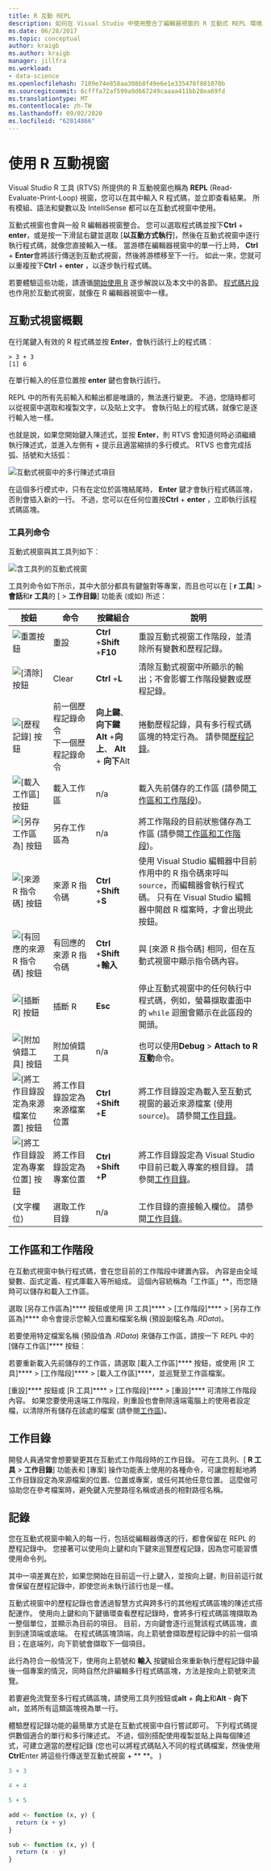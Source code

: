 ```yaml
---
title: R 互動 REPL
description: 如何在 Visual Studio 中使用整合了編輯器視窗的 R 互動式 REPL 環境。
ms.date: 06/28/2017
ms.topic: conceptual
author: kraigb
ms.author: kraigb
manager: jillfra
ms.workload:
- data-science
ms.openlocfilehash: 7109e74e858aa308b8f49e6e1e335478f801070b
ms.sourcegitcommit: 6cfffa72af599a9d667249caaaa411bb28ea69fd
ms.translationtype: MT
ms.contentlocale: zh-TW
ms.lasthandoff: 09/02/2020
ms.locfileid: "62814866"
---
```

# <a name="work-with-the-r-interactive-window"></a>使用 R 互動視窗

Visual Studio R 工具 (RTVS) 所提供的 R 互動視窗也稱為 **REPL** (Read-Evaluate-Print-Loop) 視窗，您可以在其中輸入 R 程式碼，並立即查看結果。 所有模組、語法和變數以及 IntelliSense 都可以在互動式視窗中使用。

互動式視窗也會與一般 R 編輯器視窗整合。 您可以選取程式碼並按下**Ctrl** + **enter**，或是按一下滑鼠右鍵並選取 [**以互動方式執行**]，然後在互動式視窗中逐行執行程式碼，就像您直接輸入一樣。 當游標在編輯器視窗中的單一行上時， **Ctrl** + **Enter**會將該行傳送到互動式視窗，然後將游標移至下一行。 如此一來，您就可以重複按下**Ctrl** + **enter** ，以逐步執行程式碼。

若要體驗這些功能，請遵循[開始使用 R](getting-started-with-r.md) 逐步解說以及本文中的各節。 [程式碼片段](code-snippets-for-r.md)也作用於互動式視窗，就像在 R 編輯器視窗中一樣。

## <a name="overview-of-the-interactive-window"></a>互動式視窗概觀

在行尾鍵入有效的 R 程式碼並按 **Enter**，會執行該行上的程式碼︰

```repl
> 3 + 3
[1] 6
```

在單行輸入的任意位置按 **enter** 鍵也會執行該行。

REPL 中的所有先前輸入和輸出都是唯讀的，無法進行變更。 不過，您隨時都可以從視窗中選取和複製文字，以及貼上文字。 會執行貼上的程式碼，就像它是逐行輸入地一樣。

也就是說，如果您開始鍵入陳述式，並按 **Enter**，則 RTVS 會知道何時必須繼續執行陳述式，並進入左側有 + 提示且適當縮排的多行模式。 RTVS 也會完成括弧、括號和大括弧：

![互動式視窗中的多行陳述式項目](media/repl-multiline-entry.png)

在這個多行模式中，只有在定位於區塊結尾時， **Enter** 鍵才會執行程式碼區塊，否則會插入新的一行。 不過，您可以在任何位置按**Ctrl** + **enter** ，立即執行該程式碼區塊。

### <a name="toolbar-commands"></a>工具列命令

互動式視窗與其工具列如下︰

![含工具列的互動式視窗](media/repl-window.png)

工具列命令如下所示，其中大部分都具有鍵盤對等專案，而且也可以在 [ **r 工具**]  >  **會話**和**r 工具**的 [  >  **工作目錄**] 功能表 (或如) 所述：

| 按鈕 | 命令 | 按鍵組合 | 說明 |
| --- | --- | --- | --- |
| ![重置按鈕](media/repl-toolbar-01-reset.png) | 重設 | **Ctrl** +**Shift** +**F10** | 重設互動式視窗工作階段，並清除所有變數和歷程記錄。 |
| ![[清除] 按鈕](media/repl-toolbar-02-clear.png) | Clear | **Ctrl** +**L** | 清除互動式視窗中所顯示的輸出；不會影響工作階段變數或歷程記錄。 |
| ![[歷程記錄] 按鈕](media/repl-toolbar-03-history.png) | 前一個歷程記錄命令<br/>下一個歷程記錄命令 | **向上鍵**、**向下鍵**<br/>**Alt** +**向上**、 **Alt** + **向下**Alt | 捲動歷程記錄，具有多行程式碼區塊的特定行為。 請參閱[歷程記錄](#history)。 |
| ![[載入工作區] 按鈕](media/repl-toolbar-04-load-workspace.png) | 載入工作區 | n/a | 載入先前儲存的工作區 (請參閱[工作區和工作階段](#workspaces-and-sessions))。 |
| ![[另存工作區為] 按鈕](media/repl-toolbar-05-save-workspace-as.png)| 另存工作區為 | n/a | 將工作階段的目前狀態儲存為工作區 (請參閱[工作區和工作階段](#workspaces-and-sessions))。 |
| ![[來源 R 指令碼] 按鈕](media/repl-toolbar-06-source-r-script.png) | 來源 R 指令碼 | **Ctrl** +**Shift** +**S** | 使用 Visual Studio 編輯器中目前作用中的 R 指令碼來呼叫 `source`，而編輯器會執行程式碼。  只有在 Visual Studio 編輯器中開啟 R 檔案時，才會出現此按鈕。 |
| ![[有回應的來源 R 指令碼] 按鈕](media/repl-toolbar-07-source-r-script-with-echo.png) | 有回應的來源 R 指令碼 | **Ctrl** +**Shift** +**輸入** | 與 [來源 R 指令碼] 相同，但在互動式視窗中顯示指令碼內容。 |
| ![[插斷 R] 按鈕](media/repl-toolbar-08-interrupt-r.png)| 插斷 R | **Esc** | 停止互動式視窗中的任何執行中程式碼，例如，螢幕擷取畫面中的 `while` 迴圈會顯示在此區段的開頭。 |
| ![[附加偵錯工具] 按鈕](media/repl-toolbar-09b-attach-debugger.png)| 附加偵錯工具 | n/a | 也可以使用**Debug**  >  **Attach to R 互動**命令。 |
| ![[將工作目錄設定為來源檔案位置] 按鈕](media/repl-toolbar-10-set-working-directory-source.png)| 將工作目錄設定為來源檔案位置 | **Ctrl** +**Shift** +**E** | 將工作目錄設定為載入至互動式視窗的最近來源檔案 (使用 `source`)。 請參閱[工作目錄](#working-directory)。 |
| ![[將工作目錄設定為專案位置] 按鈕](media/repl-toolbar-11-set-working-directory-to-project.png) | 將工作目錄設定為專案位置 | **Ctrl** +**Shift** +**P** | 將工作目錄設定為 Visual Studio 中目前已載入專案的根目錄。 請參閱[工作目錄](#working-directory)。 |
| (文字欄位) | 選取工作目錄 | n/a | 工作目錄的直接輸入欄位。 請參閱[工作目錄](#working-directory)。 |

## <a name="workspaces-and-sessions"></a>工作區和工作階段

在互動式視窗中執行程式碼，會在您目前的工作階段中建置內容。 內容是由全域變數、函式定義、程式庫載入等所組成。 這個內容統稱為「工作區」**，而您隨時可以儲存和載入工作區。

選取 [另存工作區為]**** 按鈕或使用 [R 工具]**** > [工作階段]**** > [另存工作區為]**** 命令會提示您輸入位置和檔案名稱 (預設副檔名為 *.RData*)。

若要使用特定檔案名稱 (預設值為 *.RData*) 來儲存工作區，請按一下 REPL 中的 [儲存工作區]**** 按鈕：

若要重新載入先前儲存的工作區，請選取 [載入工作區]**** 按鈕，或使用 [R 工具]**** > [工作階段]**** > [載入工作區]****，並巡覽至工作區檔案。

[重設]**** 按鈕或 [R 工具]**** > [工作階段]**** > [重設]**** 可清除工作階段內容。 如果您要使用遠端工作階段，則重設也會刪除遠端電腦上的使用者設定檔，以清除所有儲存在該處的檔案 (請參閱[工作區](r-workspaces-in-visual-studio.md#directories-on-local-and-remote-computers))。

## <a name="working-directory"></a>工作目錄

開發人員通常會想要變更其在互動式工作階段時的工作目錄。 可在工具列、[ **R 工具**  >  **工作目錄**] 功能表和 [專案] 操作功能表上使用的各種命令，可讓您輕鬆地將工作目錄設定為來源檔案的位置、位置或專案，或任何其他任意位置。 這麼做可協助您在參考檔案時，避免鍵入完整路徑名稱或過長的相對路徑名稱。

## <a name="history"></a>記錄

您在互動式視窗中輸入的每一行，包括從編輯器傳送的行，都會保留在 REPL 的歷程記錄中。 您接著可以使用向上鍵和向下鍵來巡覽歷程記錄，因為您可能習慣使用命令列。

其中一項差異在於，如果您開始在目前這一行上鍵入，並按向上鍵，則目前這行就會保留在歷程記錄中，即使您尚未執行該行也是一樣。

互動式視窗中的歷程記錄也會透過智慧方式與跨多行的其他程式碼區塊的陳述式搭配運作。 使用向上鍵和向下鍵循環查看歷程記錄時，會將多行程式碼區塊擷取為一整個單位，並顯示為目前的項目。 目前，方向鍵會逐行巡覽該程式碼區塊，直到到達頂端或底端。 在程式碼區塊頂端，向上箭號會擷取歷程記錄中的前一個項目；在底端列，向下箭號會擷取下一個項目。

此行為符合一般情況下，使用向上箭號和 **輸入** 按鍵組合來重新執行歷程記錄中最後一個專案的情況，同時自然允許編輯多行程式碼區塊，方法是按向上箭號來流覽。

若要避免流覽至多行程式碼區塊，請使用工具列按鈕或**alt** + **向上**和**Alt** - **向下**alt，並將所有這類區塊視為單一行。

體驗歷程記錄功能的最簡單方式是在互動式視窗中自行嘗試即可。 下列程式碼提供數個適合的單行和多行陳述式。 不過，個別搭配使用複製並貼上與每個陳述式，可建立適當的歷程記錄  (您也可以將程式碼貼入不同的程式碼檔案，然後使用**Ctrl**Enter 將這些行傳送至互動式視窗 + ** **。 ) 

```R
3 + 3

4 + 4

5 + 5

add <- function (x, y) {
  return (x + y)
}

sub <- function (x, y) {
  return (x - y)
}
```